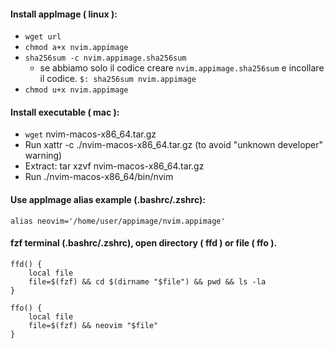 #### Install appImage ( linux ):
- `wget url`
- `chmod a+x nvim.appimage`
- `sha256sum -c nvim.appimage.sha256sum`
    - se abbiamo solo il codice creare `nvim.appimage.sha256sum` e incollare il codice. `$: sha256sum nvim.appimage`
- `chmod u+x nvim.appimage`

#### Install executable ( mac ):
- `wget` nvim-macos-x86_64.tar.gz
- Run xattr -c ./nvim-macos-x86_64.tar.gz (to avoid "unknown developer" warning)
- Extract: tar xzvf nvim-macos-x86_64.tar.gz
- Run ./nvim-macos-x86_64/bin/nvim

#### Use appImage alias example (.bashrc/.zshrc):
```
alias neovim='/home/user/appimage/nvim.appimage'
```

#### fzf terminal (.bashrc/.zshrc), open directory ( ffd ) or file ( ffo ).
```
ffd() {
    local file
    file=$(fzf) && cd $(dirname "$file") && pwd && ls -la
}

ffo() {
    local file
    file=$(fzf) && neovim "$file"
}
```

